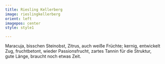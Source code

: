 ```yaml
---
title: Riesling Kellerberg
image: rieslingkellerberg
orient: left
imagepos: center
style: style1

---
```

Maracuja, bisschen Steinobst, Zitrus, auch weiße Früchte; kernig, entwickelt Zug, fruchtbetont, wieder Passionsfrucht, zartes Tannin für die Struktur, gute Länge, braucht noch etwas Zeit.